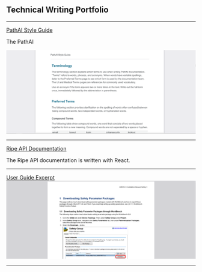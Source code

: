 ## Technical Writing Portfolio
---
[PathAI Style Guide](/pdf/style_guide.pdf)
<p>The PathAI </p>
<img src="images/style_guide.PNG?raw=true"/>

---
[Ripe API Documentation]()
<p>The Ripe API documentation is written with React.</p>


---
[User Guide Excerpt](pdf/safety_parameters.pdf)
<img src="images/downloading_parameters.PNG?raw=true"/>

---




